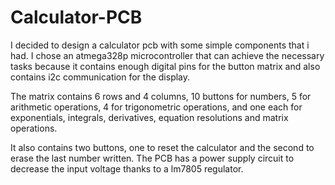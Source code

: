 # Calculator-PCB

I decided to design a calculator pcb with some simple components that i had. I chose an atmega328p microcontroller that can achieve the necessary tasks because it contains   enough  digital pins for the button matrix and also contains i2c communication for the display.

The matrix contains 6 rows and 4 columns, 10 buttons for numbers, 5 for arithmetic operations, 4 for trigonometric operations, and one each for exponentials,  integrals, derivatives, equation resolutions and matrix operations.

It also contains two buttons, one to reset the calculator and the second to erase the last number written. The PCB has a power supply circuit to decrease the input voltage thanks to a lm7805 regulator.
